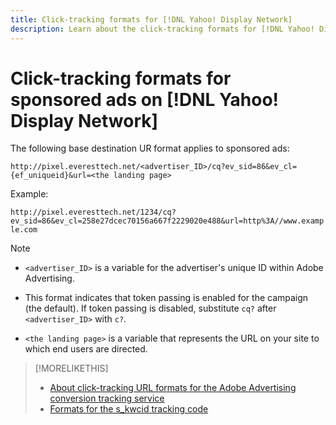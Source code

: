 ```yaml
---
title: Click-tracking formats for [!DNL Yahoo! Display Network]
description: Learn about the click-tracking formats for [!DNL Yahoo! Display Network] accounts. 
---
```

# Click-tracking formats for sponsored ads on [!DNL Yahoo! Display Network]

The following base destination UR format applies to sponsored ads:

`http://pixel.everesttech.net/<advertiser_ID>/cq?ev_sid=86&ev_cl={ef_uniqueid}&url=<the landing page>`

Example:

`http://pixel.everesttech.net/1234/cq?ev_sid=86&ev_cl=258e27dcec70156a667f2229020e488&url=http%3A//www.example.com`

>[!NOTE]
>
>* `<advertiser_ID>` is a variable for the advertiser's unique ID within Adobe Advertising.
>
>* This format indicates that token passing is enabled for the campaign (the default). If token passing is disabled, substitute `cq?` after `<advertiser_ID>` with `c?`.
>
>* `<the landing page>` is a variable that represents the URL on your site to which end users are directed.

>[!MORELIKETHIS]
>
>* [About click-tracking URL formats for the Adobe Advertising conversion tracking service](formats-click-tracking-about.md)
>* [Formats for the s\_kwcid tracking code](skwcid-tracking-parameter.md)
